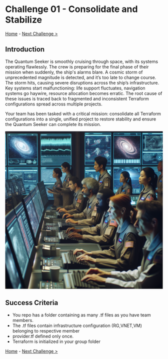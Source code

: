 # Challenge 01 - Consolidate and Stabilize

[Home](../README.md) - [Next Challenge >](Challenge-02.md)

## Introduction

The Quantum Seeker is smoothly cruising through space, with its systems operating flawlessly. The crew is preparing for the final phase of their mission when suddenly, the ship's alarms blare. A cosmic storm of unprecedented magnitude is detected, and it’s too late to change course. The storm hits, causing severe disruptions across the ship’s infrastructure. Key systems start malfunctioning: life support fluctuates, navigation systems go haywire, resource allocation becomes erratic. The root cause of these issues is traced back to fragmented and inconsistent Terraform configurations spread across multiple projects.

Your team has been tasked with a critical mission: consolidate all Terraform configurations into a single, unified project to restore stability and ensure the Quantum Seeker can complete its mission.

<img src="images/crew-storm.png" width="512"/>

## Success Criteria

- You repo has a folder containing as many .tf files as you have team members. 
- The .tf files contain infrastructure configuration (RG,VNET,VM) belonging to respective member
- provider.tf defined only once.
- Terraform is initialized in your group folder

[Home](../README.md) - [Next Challenge >](Challenge-02.md)